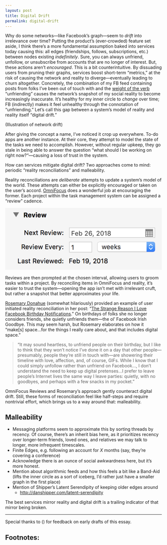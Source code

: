 ```yaml
---
layout: post
title: Digital Drift
permalink: digital-drift
---
```


Why do some networks—like Facebook’s graph—seem to _drift_ into irrelevance over time? Putting the product’s (ever-crowded) feature set aside, I think there’s a more fundamental assumption baked into services today causing this: all edges (friendships, follows, subscriptions, etc.) between nodes existing _indefinitely_. Sure, you can always unfriend, unfollow, or unsubscribe from accounts that are no longer of interest. But, these actions aren’t _encouraged_. This is a bit counterintuitive. By dissuading users from pruning their graphs, services boost short-term “metrics,” at the risk of causing the network and reality to diverge—eventually leading to churn altogether. Concretely, the combination of my FB feed containing posts from folks I’ve been out of touch with and the [weight of the verb](/ambient-intimacy#network-nomenclature) “unfriending” causes the network’s snapshot of my social reality to become increasingly inaccurate. It’s healthy for my inner circle to _change_ over time; FB (indirectly) makes it feel unhealthy through the connotation of “unfriending.” Let’s call this gap between a system’s model of reality and reality itself “digital drift.”

(Illustration of network drift)

After giving the concept a name, I’ve noticed it crop up everywhere. To-do apps are another instance. At their core, they attempt to model the state of the tasks we need to accomplish. However, without regular upkeep, they go stale in being able to answer the question “what should I be working on right now?“—causing a loss of trust in the system.

How can services mitigate digital drift? Two approaches come to mind: periodic “reality reconciliations” and malleability.

Reality reconciliations are _deliberate_ attempts to update a system’s model of the world. These attempts can either be explicitly encouraged or taken on the user’s accord. [OmniFocus](https://www.omnigroup.com/omnifocus) does a wonderful job at encouraging the former. Each project within the task management system can be assigned a “review” cadence.

![Review: Next Review: Feb 26, 2018, Review Every: 1 week, Last Reviewed: Feb 19, 2018](/public/images/omni_review.png)

Reviews are then prompted at the chosen interval, allowing users to groom tasks within a project. By reconciling items in OmniFocus and reality, it’s easier to trust the system—opening the app isn’t met with irrelevant cruft, but rather a snapshot that better approximates your life.

[Rosemary Donahue](https://twitter.com/rosadona) (somewhat hilariously) provided an example of user initiated reality reconciliation in her post: “[The Strange Reason I Love Facebook Birthday Notifications](https://hellogiggles.com/love-sex/friends/love-facebook-notifications-unfriend/).” On birthdays of folks she no longer considers friends, she quietly unfriends them—the ol’ Facebook Irish Goodbye. This may seem harsh, but Rosemary elaborates on how it “make[s] space…for the things I really care about, and that includes digital space.”

> “It may sound heartless, to unfriend people on their birthday, but I like to think that they won’t notice I’ve done it on a day that other people—presumably, people they’re still in touch with—are showering their timeline with love, affection, and, of course, GIFs. While I know that I could simply unfollow rather than unfriend on Facebook…, I don’t understand the need to keep up digital pretenses…I prefer to leave people’s Internet lives the same way I leave parties: quietly, with no goodbyes, and perhaps with a few snacks in my pocket.”

OmniFocus Reviews and Rosemary’s approach gently counteract digital drift. Still, these forms of reconciliation feel like half-steps and require nontrivial effort, which brings us to a way around that: malleability.

## Malleability

- Messaging platforms seem to approximate this by sorting threads by recency. Of course, there’s an inherit bias here, as it prioritizes recency over longer-term friends, loved ones, and relatives we may talk to longer, more infrequent timescales.
- Finite Edges, e.g. following an account for _X_ months (say, they’re covering a conference)
- Acknowledge there is an ounce of social awkwardness here, but it’s more honest.
- Mention about algorithmic feeds and how this feels a bit like a Band-Aid (lifts the inner circle as a sort of iceberg, I’d rather just have a smaller graph in the first place)
- Mention of Shipper’s Latent Serendipity of keeping older edges around
    - http://danshipper.com/latent-serendipity

The best services mirror reality and digital drift is a trailing indicator of that mirror being broken.

---

Special thanks to () for feedback on early drafts of this essay.

## Footnotes:

[^1]:
